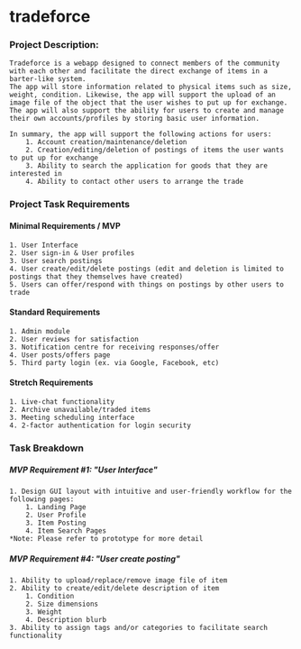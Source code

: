 # tradeforce

### Project Description:
    Tradeforce is a webapp designed to connect members of the community with each other and facilitate the direct exchange of items in a barter-like system. 
    The app will store information related to physical items such as size, weight, condition. Likewise, the app will support the upload of an image file of the object that the user wishes to put up for exchange. The app will also support the ability for users to create and manage their own accounts/profiles by storing basic user information.  
    
    In summary, the app will support the following actions for users:
        1. Account creation/maintenance/deletion 
        2. Creation/editing/deletion of postings of items the user wants to put up for exchange
        3. Ability to search the application for goods that they are interested in
        4. Ability to contact other users to arrange the trade 

### Project Task Requirements

#### Minimal Requirements / MVP
    1. User Interface
    2. User sign-in & User profiles
    3. User search postings
    4. User create/edit/delete postings (edit and deletion is limited to postings that they themselves have created)
    5. Users can offer/respond with things on postings by other users to trade

#### Standard Requirements 
    1. Admin module
    2. User reviews for satisfaction
    3. Notification centre for receiving responses/offer
    4. User posts/offers page
    5. Third party login (ex. via Google, Facebook, etc)

#### Stretch Requirements
    1. Live-chat functionality
    2. Archive unavailable/traded items
    3. Meeting scheduling interface
    4. 2-factor authentication for login security


### Task Breakdown

##### MVP Requirement #1: "User Interface"
    1. Design GUI layout with intuitive and user-friendly workflow for the following pages:
        1. Landing Page
        2. User Profile
        3. Item Posting
        4. Item Search Pages
    *Note: Please refer to prototype for more detail

##### MVP Requirement #4: "User create posting"
    1. Ability to upload/replace/remove image file of item
    2. Ability to create/edit/delete description of item
        1. Condition
        2. Size dimensions
        3. Weight
        4. Description blurb
    3. Ability to assign tags and/or categories to facilitate search functionality


